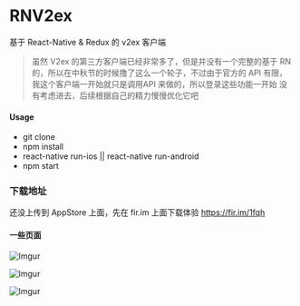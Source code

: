 # RNV2ex
基于 React-Native & Redux 的 v2ex 客户端


>虽然 V2ex 的第三方客户端已经非常多了，但是并没有一个完整的基于 RN 的，所以在中秋节的时候撸了这么一个轮子，不过由于官方的 API 有限，我这个客户端一开始就只是调用API 来做的，所以登录这些功能一开始
没有考虑进去，后续根据自己的精力慢慢优化它吧

#### Usage

- git clone
- npm install
- react-native run-ios || react-native run-android
- npm start

### 下载地址

还没上传到 AppStore 上面，先在 fir.im 上面下载体验 https://fir.im/1fqh

#### 一些页面

![Imgur](http://i.imgur.com/xR7Y8Uw.jpg)

![Imgur](http://i.imgur.com/LdLyY9K.jpg)

![Imgur](http://i.imgur.com/ox8GC76.jpg)